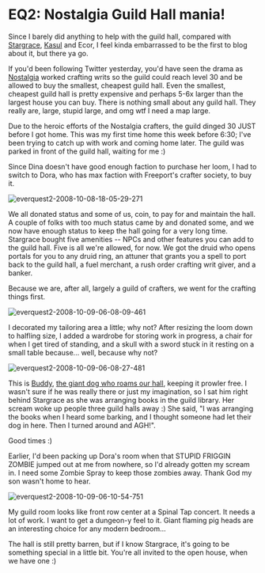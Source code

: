 # EQ2: Nostalgia Guild Hall mania!

Since I barely did anything to help with the guild hall, compared with [Stargrace](http://mmoquests.com), [Kasul](http://shatteredblog.wordpress.com) and Ecor, I feel kinda embarrassed to be the first to blog about it, but there ya go.

If you'd been following Twitter yesterday, you'd have seen the drama as [Nostalgia](http://nostalgiatheguild.org) worked crafting writs so the guild could reach level 30 and be allowed to buy the smallest, cheapest guild hall. Even the smallest, cheapest guild hall is pretty expensive and perhaps 5-6x larger than the largest house you can buy. There is nothing small about any guild hall. They really are, large, stupid large, and omg wtf I need a map large.

Due to the heroic efforts of the Nostalgia crafters, the guild dinged 30 JUST before I got home. This was my first time home this week before 6:30; I've been trying to catch up with work and coming home later. The guild was parked in front of the guild hall, waiting for me :)

Since Dina doesn't have good enough faction to purchase her loom, I had to switch to Dora, who has max faction with Freeport's crafter society, to buy it.

![](http://westkarana.com/wp-content/uploads/2008/10/everquest2-2008-10-08-18-05-29-271.jpg "everquest2-2008-10-08-18-05-29-271")

We all donated status and some of us, coin, to pay for and maintain the hall. A couple of folks with too much status came by and donated some, and we now have enough status to keep the hall going for a very long time. Stargrace bought five amenities -- NPCs and other features you can add to the guild hall. Five is all we're allowed, for now. We got the druid who opens portals for you to any druid ring, an attuner that grants you a spell to port back to the guild hall, a fuel merchant, a rush order crafting writ giver, and a banker.

Because we are, after all, largely a guild of crafters, we went for the crafting things first.

![](http://westkarana.com/wp-content/uploads/2008/10/everquest2-2008-10-09-06-08-09-461.jpg "everquest2-2008-10-09-06-08-09-461")

I decorated my tailoring area a little; why not? After resizing the loom down to halfling size, I added a wardrobe for storing work in progress, a chair for when I get tired of standing, and a skull with a sword stuck in it resting on a small table because... well, because why not?

![](http://westkarana.com/wp-content/uploads/2008/10/everquest2-2008-10-09-06-08-27-481.jpg "everquest2-2008-10-09-06-08-27-481")

This is [Buddy](http://westkarana.com/index.php/2006/06/21/eq-betraying-qeynos-proving-my-worth/), [the giant dog who roams our hall](http://westkarana.com/index.php/2006/06/26/speaking-to-nagafen/), keeping it prowler free. I wasn't sure if he was really there or just my imagination, so I sat him right behind Stargrace as she was arranging books in the guild library. Her scream woke up people three guild halls away :) She said, "I was arranging the books when I heard some barking, and I thought someone had let their dog in here. Then I turned around and AGH!".

Good times :)

Earlier, I'd been packing up Dora's room when that STUPID FRIGGIN ZOMBIE jumped out at me from nowhere, so I'd already gotten my scream in. I need some Zombie Spray to keep those zombies away. Thank God my son wasn't home to hear.

![](http://westkarana.com/wp-content/uploads/2008/10/everquest2-2008-10-09-06-10-54-751.jpg "everquest2-2008-10-09-06-10-54-751")

My guild room looks like front row center at a Spinal Tap concert. It needs a lot of work. I want to get a dungeon-y feel to it. Giant flaming pig heads are an interesting choice for any modern bedroom...

The hall is still pretty barren, but if I know Stargrace, it's going to be something special in a little bit. You're all invited to the open house, when we have one :)

